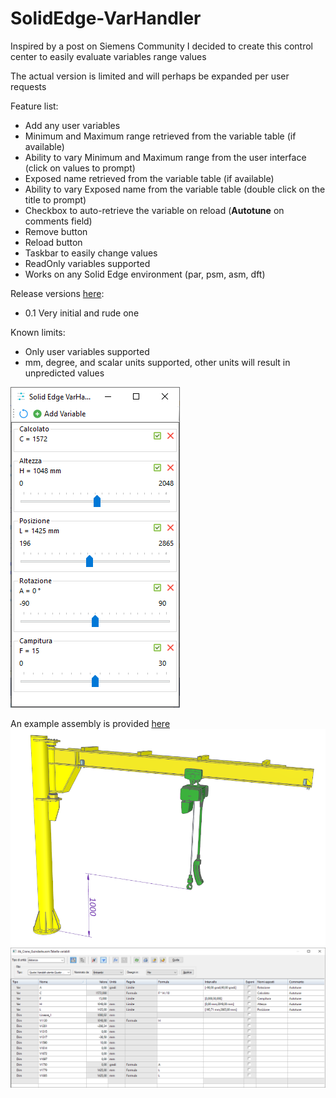 # SolidEdge-VarHandler

Inspired by a post on Siemens Community I decided to create this control center to easily evaluate variables range values

The actual version is limited and will perhaps be expanded per user requests

Feature list:
- Add any user variables
- Minimum and Maximum range retrieved from the variable table (if available)
- Ability to vary Minimum and Maximum range from the user interface (click on values to prompt)
- Exposed name retrieved from the variable table (if available)
- Ability to vary Exposed name from the variable table (double click on the title to prompt)
- Checkbox to auto-retrieve the variable on reload (**Autotune** on comments field)
- Remove button
- Reload button
- Taskbar to easily change values
- ReadOnly variables supported
- Works on any Solid Edge environment (par, psm, asm, dft)

Release versions [here](https://github.com/farfilli/SolidEdge-VarHandler/releases):
- 0.1 Very initial and rude one

Known limits:
- Only user variables supported
- mm, degree, and scalar units supported, other units will result in unpredicted values

![MainForm](./MainForm.png)

An example assembly is provided [here](./Crane.zip)
![Crane](./Crane.png)
![Variable table](./VarTable.png)
